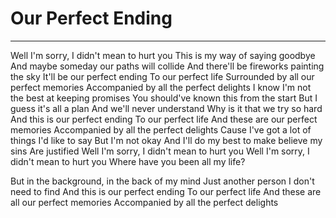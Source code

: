 # Our Perfect Ending

---

Well I'm sorry, I didn't mean to hurt you This is my way of saying goodbye And maybe someday our paths will collide And there'll be fireworks painting the sky It'll be our perfect ending To our perfect life Surrounded by all our perfect memories Accompanied by all the perfect delights I know I'm not the best at keeping promises You should've known this from the start But I guess it's all a plan And we'll never understand Why is it that we try so hard And this is our perfect ending To our perfect life And these are our perfect memories Accompanied by all the perfect delights Cause I've got a lot of things I'd like to say But I'm not okay And I'll do my best to make believe my sins Are justified Well I'm sorry, I didn't mean to hurt you Well I'm sorry, I didn't mean to hurt you Where have you been all my life?

But in the background, in the back of my mind Just another person I don't need to find And this is our perfect ending To our perfect life And these are all our perfect memories Accompanied by all the perfect delights
